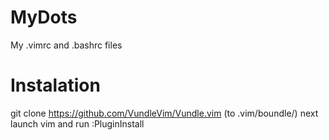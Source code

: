 # MyDots
My .vimrc and .bashrc files

# Instalation
git clone https://github.com/VundleVim/Vundle.vim (to .vim/boundle/)
next launch vim and run :PluginInstall
